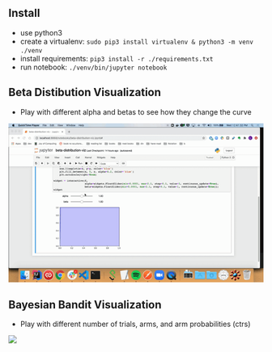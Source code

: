 

## Install
- use python3
- create a virtualenv: `sudo pip3 install virtualenv & python3 -m venv  ./venv`
- install requirements: `pip3 install -r ./requirements.txt`
- run notebook: `./venv/bin/jupyter notebook`

## Beta Distibution Visualization
- Play with different alpha and betas to see how they change the curve

![](./static/beta-distribution-viz.gif)

## Bayesian Bandit Visualization
- Play with different number of trials, arms, and arm probabilities (ctrs)

![](./static/bayesian-distribution-viz.gif)
